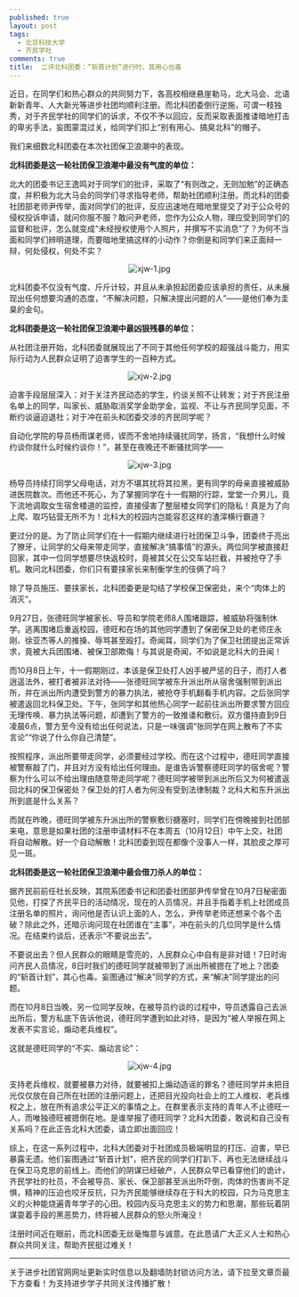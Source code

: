 ```yaml
---
published: true
layout: post
tags:
  - 北京科技大学
  - 齐民学社
comments: true
title:  二评北科团委：“斩首计划”进行时，其用心也毒 
---
```



近日，在同学们和热心群众的共同努力下，各高校相继悬崖勒马，北大马会、北语新新青年、人大新光等进步社团均顺利注册。而北科团委倒行逆施，可谓一枝独秀，对于齐民学社的同学们的诉求，不仅不予以回应，反而采取表面推诿暗地打击的卑劣手法，妄图蒙混过关，给同学们扣上“别有用心、搞臭北科”的帽子。

我们来细数北科团委在本次社团保卫浪潮中的表现。

**北科团委是这一轮社团保卫浪潮中最没有气度的单位：**

北大的团委书记王逸鸣对于同学们的批评，采取了“有则改之，无则加勉”的正确态度，并积极为北大马会的同学们寻求指导老师，帮助社团顺利注册。而北科的团委社团部老师尹传举，面对同学们的批评，反应迅速地在暗地里提交了对于公众号的侵权投诉申请，就问你服不服？敢问尹老师，您作为公众人物，理应受到同学们的监督和批评，怎么就变成“未经授权使用个人照片，并撰写不实消息”了？为何不当面和同学们辨明道理，而要暗地里搞这样的小动作？你倒是和同学们来正面辩一辩，何处侵权，何处不实？

<p align="center"><img src="https://i.loli.net/2018/10/12/5bc00776513d9.jpg" alt="xjw-1.jpg" title="xjw-1.jpg" /></p>

北科团委不仅没有气度、斤斤计较，并且从未承担起团委应该承担的责任，从未展现出任何想要沟通的态度，“不解决问题，只解决提出问题的人”——是他们奉为圭臬的金句。

**北科团委是这一轮社团保卫浪潮中最凶狠残暴的单位：**

从社团注册开始，北科团委就展现出了不同于其他任何学校的超强战斗能力，用实际行动为人民群众证明了迫害学生的一百种方式。

<p align="center"><img src="https://i.loli.net/2018/10/12/5bc0077371c84.jpg" alt="xjw-2.jpg" title="xjw-2.jpg" /></p>

迫害手段层层深入：对于关注齐民动态的学生，约谈关照不让转发；对于齐民注册名单上的同学，叫家长、威胁取消奖学金助学金，监视、不让与齐民同学见面，不断约谈逼迫退社；对于冲在前头和团委交涉的齐民同学呢？

自动化学院的导员杨雨谋老师，锲而不舍地持续骚扰同学，扬言，“我想什么时候约谈你就什么时候约谈你！”，甚至在夜晚还不断骚扰同学——

<p align="center"><img src="https://i.loli.net/2018/10/12/5bc0077484797.jpg" alt="xjw-3.jpg" title="xjw-3.jpg" /></p>

杨导员持续打同学父母电话，对方不堪其扰将其拉黑，更有同学的母亲直接被威胁进医院数次。而他还不死心，为了掌握同学在十一假期的行踪，堂堂一介男儿，竟下流地调取女生宿舍楼道的监控，直接侵害了整层楼女同学们的隐私！真是为了向上爬、取巧钻营无所不为！北科大的校园内岂能容忍这样的渣滓横行霸道？

更过分的是。为了防止同学们在十一假期内继续进行社团保卫斗争，团委终于亮出了獠牙，让同学的父母来带走同学，直接解决“搞事情”的源头。两位同学被直接赶回家，其中一位同学想要尽快返校时，竟被其父在公交车站拦截，并被抢夺了手机。敢问北科团委，你们只有要挟家长来制衡学生的伎俩了吗？

除了导员施压、要挟家长，北科团委更是勾结了学校保卫保密处，来个“肉体上的消灭”。

9月27日，张德旺同学被家长、导员和学院老师8人围堵跟踪，被威胁将强制休学。逃离围堵后重返校园，德旺和在场的其他同学遭到了保密保卫处的老师庄永刚、徐亚杰等人的推搡、辱骂甚至殴打。奇闻耳，同学们为了保卫社团提出正常诉求，竟被大兵团围堵、被保卫部欺侮！与其说是奇闻，不如说是北科大的丑闻！

而10月8日上午，十一假期刚过，本该是保卫处打人凶手被严惩的日子，而打人者逍遥法外，被打者被非法对待——张德旺同学被东升派出所从宿舍强制带到派出所，并在派出所内遭受到警方的暴力执法，被抢夺手机翻看手机内容。之后张同学被遣返回北科保卫处。下午，张同学和其他热心同学一起前往派出所要求警方回应无理传唤、暴力执法等问题，却遭到了警方的一致推诿和敷衍。双方僵持直到9日凌晨6点，警方至今没有给出任何说法，只是一味强调“张同学在网上散布了不实言论”“你说了什么你自己清楚”。

按照程序，派出所要带走同学，必须要经过学校。而在这个过程中，德旺同学直接被警察敲了门，并且对方没有给出任何理由。是谁告诉警察德旺同学的宿舍呢？警察为什么可以不给出理由随意带走同学呢？德旺同学被带到派出所后又为何被遣返回北科的保卫保密处？保卫处的打人者为何没有受到法律制裁？北科大和东升派出所到底是什么关系？

而就在昨晚，德旺同学被东升派出所的警察敷衍搪塞时，同学们在傍晚接到社团部来电，意思是如果社团的注册申请材料不在本周五（10月12日）中午上交，社团将自动解散。好一个自动解散！北科团委到现在都像个没事人一样，其脸皮之厚可见一斑。

**北科团委是这一轮社团保卫浪潮中最会借刀杀人的单位：**

据齐民前前任社长反映，其院系团委书记和团委社团部尹传举曾在10月7日秘密面见他，打探了齐民平日的活动情况，现在的人员情况，并且手指着手机上社团成员注册名单的照片，询问他是否认识上面的人，怎么，尹传举老师还想来个各个击破？除此之外，还暗示询问现在社团谁在“主事”，冲在前头的几位同学是什么情况。在结束约谈后，还表示“不要说出去”。

不要说出去？但人民群众的眼睛是雪亮的，人民群众心中自有是非对错！7日时询问齐民人员情况，8日时我们的德旺同学就被带到了派出所被摁在了地上？团委的“斩首计划”，其心也毒。妄图通过“解决”同学的方式，来“解决”同学提出的问题。

而在10月8日当晚，另一位同学反映，在被导员约谈的过程中，导员透露自己去派出所后，警方私底下告诉他说，德旺同学遭到如此对待，是因为“被人举报在网上发表不实言论，煽动老兵维权”。

这就是德旺同学的“不实、煽动言论”：

<p align="center"><img src="https://i.loli.net/2018/10/12/5bc0077649ac9.jpg" alt="xjw-4.jpg" title="xjw-4.jpg" /></p>

支持老兵维权，就要被暴力对待，就要被扣上煽动造谣的罪名？德旺同学并未把目光仅仅放在自己所在社团的注册问题上，还把目光投向社会上的工人维权、老兵维权之上，放在所有追求公平正义的事情之上。在群里表示支持的青年人不止德旺一人，而唯独德旺被摁倒在地。是谁举报了德旺同学？北科大团委，敢说和自己没有关系吗？在此正告北科大团委，请立即出面回应！

综上，在这一系列过程中，北科大团委对于社团成员极端明显的打压、迫害，早已暴露无遗。他们妄图通过“斩首计划”，把齐民的同学们打趴下、再也无法继续战斗在保卫马克思的前线上。而他们的阴谋已经破产，人民群众早已看穿他们的诡计，齐民学社的社员，不会被导员、家长、保卫部甚至派出所吓倒，肉体的伤害尚不足惧，精神的压迫也咬牙反抗，只为齐民能够继续存在于科大的校园，只为马克思主义的火种能烧遍青年学子的心田。校园内反马克思主义的势力和思潮，那些玩着阴谋耍着手段的黑恶势力，终将被人民群众的怒火所淹没！

注册时间近在眼前，而北科团委无丝毫悔意与诚意。在此恳请广大正义人士和热心群众共同关注，帮助齐民挺过难关！


---
关于进步社团官网网址更新实时信息以及翻墙防封锁访问方法，请下拉至文章页最下方查看！为支持进步学子共同关注传播扩散！

